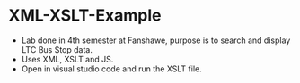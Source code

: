 # XML-XSLT-Example
- Lab done in 4th semester at Fanshawe, purpose is to search and display LTC Bus Stop data.
- Uses XML, XSLT and JS.
- Open in visual studio code and run the XSLT file.
